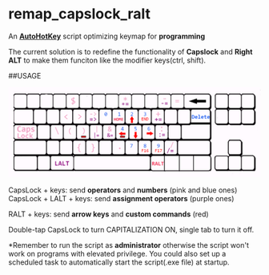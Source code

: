 # remap_capslock_ralt

An **[AutoHotKey](https://www.autohotkey.com/docs/misc/Remap.htm)** script optimizing keymap for **programming** 

The current solution is to redefine the functionality of **Capslock** and **Right ALT** to make them funciton like the modifier keys(ctrl, shift).

##USAGE

![usage](pic/usage.png)

CapsLock + keys: send **operators** and **numbers** (pink and blue ones)
CapsLock + LALT + keys: send **assignment operators** (purple ones) 

RALT + keys: send **arrow keys** and **custom commands** (red)

Double-tap CapsLock to turn CAPITALIZATION ON, single tab to turn it off.

*Remember to run the script as **administrator**  otherwise the script won't work on programs with elevated privilege. You could also set up a scheduled task to automatically start the script(.exe file) at startup.
